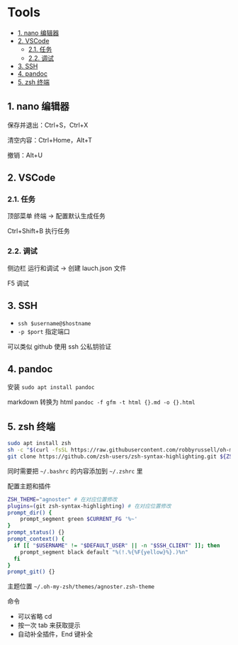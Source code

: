 # Tools

- [1. nano 编辑器](#1-nano-编辑器)
- [2. VSCode](#2-vscode)
  - [2.1. 任务](#21-任务)
  - [2.2. 调试](#22-调试)
- [3. SSH](#3-ssh)
- [4. pandoc](#4-pandoc)
- [5. zsh 终端](#5-zsh-终端)

## 1. nano 编辑器

保存并退出：Ctrl+S，Ctrl+X

清空内容：Ctrl+Home，Alt+T

撤销：Alt+U

## 2. VSCode

### 2.1. 任务

顶部菜单 终端 -> 配置默认生成任务

Ctrl+Shift+B 执行任务

### 2.2. 调试

侧边栏 运行和调试 -> 创建 lauch.json 文件

F5 调试

## 3. SSH

- `ssh $username@$hostname`
- `-p $port` 指定端口

可以类似 github 使用 ssh 公私钥验证

## 4. pandoc

安装 `sudo apt install pandoc`

markdown 转换为 html `pandoc -f gfm -t html {}.md -o {}.html`

[](https://github.com/Wandmalfarbe/pandoc-latex-template)

## 5. zsh 终端

```sh
sudo apt install zsh
sh -c "$(curl -fsSL https://raw.githubusercontent.com/robbyrussell/oh-my-zsh/master/tools/install.sh)"
git clone https://github.com/zsh-users/zsh-syntax-highlighting.git ${ZSH_CUSTOM:-~/.oh-my-zsh}/plugins/zsh-syntax-highlighting
```

同时需要把 `~/.bashrc` 的内容添加到 `~/.zshrc` 里

配置主题和插件

```sh
ZSH_THEME="agnoster" # 在对应位置修改
plugins=(git zsh-syntax-highlighting) # 在对应位置修改
prompt_dir() {
    prompt_segment green $CURRENT_FG '%~'
}
prompt_status() {}
prompt_context() {
  if [[ "$USERNAME" != "$DEFAULT_USER" || -n "$SSH_CLIENT" ]]; then
    prompt_segment black default "%(!.%{%F{yellow}%}.)%n"
  fi
}
prompt_git() {}
```

主题位置 `~/.oh-my-zsh/themes/agnoster.zsh-theme`

命令

- 可以省略 cd
- 按一次 tab 来获取提示
- 自动补全插件，End 键补全
